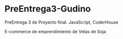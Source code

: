 # PreEntrega3-Gudino
PreEntrega 3 de Proyecto final. JavaScript, CoderHouse

 E-commerce de emprendimiento de Velas de Soja
